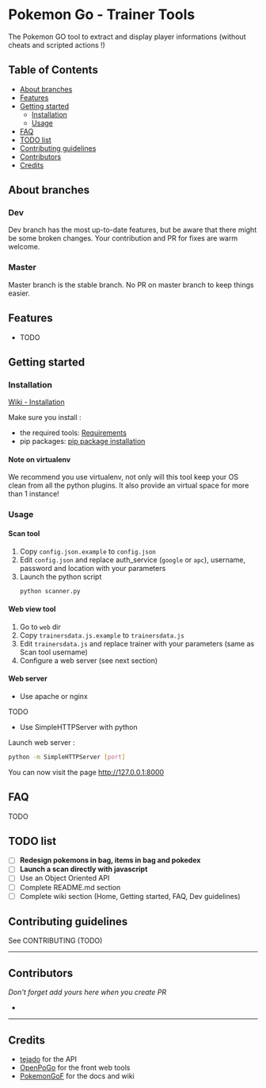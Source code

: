 # Pokemon Go - Trainer Tools

The Pokemon GO tool to extract and display player informations (without cheats and scripted actions !)

## Table of Contents

* [About branches](#about-branches)
* [Features](#features)
* [Getting started](#getting-started)
  * [Installation](#installation)
  * [Usage](#usage)
* [FAQ](#faq)
* [TODO list](#todo-list)
* [Contributing guidelines](#contributing-guidelines)
* [Contributors](#contributors)
* [Credits](#credits)

## About branches

### Dev

Dev branch has the most up-to-date features, but be aware that there might be some broken changes.
Your contribution and PR for fixes are warm welcome.

### Master

Master branch is the stable branch.
No PR on master branch to keep things easier.

## Features

* TODO

## Getting started

### Installation

[Wiki - Installation](https://github.com/smourph/PGo-TrainerTools/wiki/Installation)

Make sure you install :

* the required tools: [Requirements](https://github.com/smourph/PGo-TrainerTools/wiki/Installation#required-tools)
* pip packages: [pip package installation](https://github.com/smourph/PGo-TrainerTools/wiki/Installation#pip-packages-installation)

#### Note on virtualenv

We recommend you use virtualenv, not only will this tool keep your OS clean from all the python plugins.
It also provide an virtual space for more than 1 instance!

### Usage

#### Scan tool

1. Copy `config.json.example` to `config.json`
2. Edit `config.json` and replace auth_service (`google` or `apc`), username, password and location with your parameters
3. Launch the python script
   ```bash
   python scanner.py
   ```

#### Web view tool

1. Go to `web` dir
2. Copy `trainersdata.js.example` to `trainersdata.js`
3. Edit `trainersdata.js` and replace trainer with your parameters (same as Scan tool username)
4. Configure a web server (see next section)

#### Web server

* Use apache or nginx

 TODO

* Use SimpleHTTPServer with python

 Launch web server :
 ```bash
 python -m SimpleHTTPServer [port]
 ```

You can now visit the page http://127.0.0.1:8000

## FAQ

TODO

## TODO list

* [ ] **Redesign pokemons in bag, items in bag and pokedex**
* [ ] **Launch a scan directly with javascript**
* [ ] Use an Object Oriented API
* [ ] Complete README.md section
* [ ] Complete wiki section (Home, Getting started, FAQ, Dev guidelines)

## Contributing guidelines

See CONTRIBUTING (TODO)

---------

## Contributors

*Don't forget add yours here when you create PR*

* 

-------

## Credits

* [tejado](https://github.com/tejado) for the API
* [OpenPoGo](https://github.com/OpenPoGo/OpenPoGoWeb) for the front web tools
* [PokemonGoF](https://github.com/PokemonGoF/PokemonGo-Bot) for the docs and wiki
